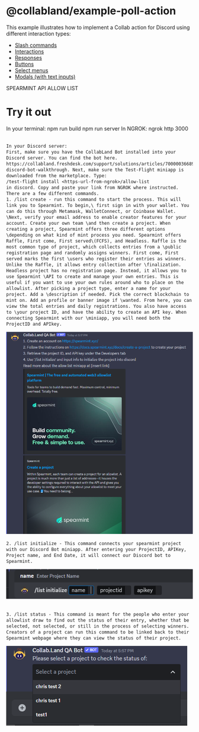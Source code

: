 # @collabland/example-poll-action

This example illustrates how to implement a Collab action for Discord using
different interaction types:

- [Slash commands](https://discord.com/developers/docs/interactions/application-commands#slash-commands)
- [Interactions](https://discord.com/developers/docs/interactions/receiving-and-responding#interaction-object)
- [Responses](https://discord.com/developers/docs/interactions/receiving-and-responding#responding-to-an-interaction)
- [Buttons](https://discord.com/developers/docs/interactions/message-components#buttons)
- [Select menus](https://discord.com/developers/docs/interactions/message-components#select-menus)
- [Modals (with text inputs)](https://discord.com/developers/docs/interactions/message-components#text-inputs)

SPEARMINT API ALLOW LIST

# Try it out
In your terminal:
npm run build npm run server 
In NGROK:
ngrok http 3000

```

In your Discord server:
First, make sure you have the CollabLand Bot installed into your Discord server. You can find the bot here. https://collabland.freshdesk.com/support/solutions/articles/70000036689-discord-bot-walkthrough. Next, make sure the Test-Flight miniapp is downloaded from the marketplace. Type: 
/test-flight install <https-url-from-ngrok>/allow-list
in discord. Copy and paste your link from NGROK where instructed.
There are a few different commands. 
1. /list create - run this command to start the process. This will link you to Spearmint. To begin,\ first sign in with your wallet. You can do this through Metamask, WalletConnect, or Coinbase Wallet. \Next, verify your email address to enable creator features for your account. Create your own team \and then create a project. When creating a project, Spearmint offers three different options \depending on what kind of mint process you need. Spearmint offers Raffle, First come, First served\(FCFS), and Headless. Raffle is the most common type of project, which collects entries from a \public registration page and randomly assigns winners. First come, First served marks the first \users who register their entries as winners. Unlike the Raffle, it allows entry collection after \finalization. Headless project has no registration page. Instead, it allows you to use Spearmint \API to create and manage your own entries. This is useful if you want to use your own rules around who to place on the allowlist. After picking a project type, enter a name for your project. Add a \description if needed. Pick the correct blockchain to mint on. Add an profile or banner image if \wanted. From here, you can view the total entries and daily registrations. You also have access to \your project ID, and have the ability to create an API key. When connecting Spearmint with our \miniapp, you will need both the ProjectID and APIkey. 
```
![/list create](docs/listcreate.png)
```
2. /list initialize - This command connects your spearmint project with our Discord Bot miniapp. After entering your ProjectID, APIKey, Project name, and End Date, it will connect our Discord bot to Spearmint. 
```
![/list initialize](docs/listinitialize.png)
```

3. /list status - This command is meant for the people who enter your allowlist draw to find out the status of their entry, whether that be selected, not selected, or still in the process of selecting winners. Creators of a project can run this command to be linked back to their Spearmint webpage where they can view the status of their project. 

```
![/list status](docs/dropdownmenuliststatus.png)

```

```


